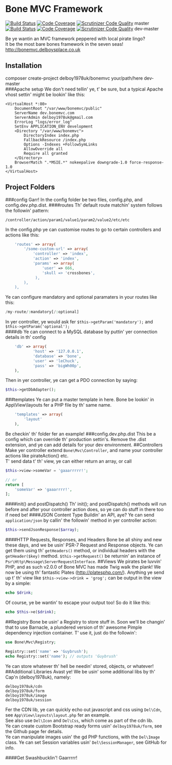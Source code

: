 Bone MVC Framework
==================
[![Build Status](https://travis-ci.org/delboy1978uk/bonemvc.png?branch=master)](https://travis-ci.org/delboy1978uk/bonemvc) [![Code Coverage](https://scrutinizer-ci.com/g/delboy1978uk/bonemvc/badges/coverage.png?b=master)](https://scrutinizer-ci.com/g/delboy1978uk/bonemvc/?branch=master) [![Scrutinizer Code Quality](https://scrutinizer-ci.com/g/delboy1978uk/bonemvc/badges/quality-score.png?b=master)](https://scrutinizer-ci.com/g/delboy1978uk/bonemvc/?branch=master) master<br />
[![Build Status](https://travis-ci.org/delboy1978uk/bonemvc.png?branch=dev-master)](https://travis-ci.org/delboy1978uk/bonemvc) [![Code Coverage](https://scrutinizer-ci.com/g/delboy1978uk/bonemvc/badges/coverage.png?b=dev-master)](https://scrutinizer-ci.com/g/delboy1978uk/bonemvc/?branch=dev-master) [![Scrutinizer Code Quality](https://scrutinizer-ci.com/g/delboy1978uk/bonemvc/badges/quality-score.png?b=dev-master)](https://scrutinizer-ci.com/g/delboy1978uk/bonemvc/?branch=dev-master) dev-master

Be ye wantin an MVC framework peppered with local pirate lingo?<br />
It be the most bare bones framework in the seven seas!<br />
http://bonemvc.delboysplace.co.uk

Installation
------------
composer create-project delboy1978uk/bonemvc your/path/here dev-master<br />
###Apache setup
We don't need tellin' ye, t' be sure, but a typical Apache vhost settin' might be lookin' like this:
```apacheconfig
<VirtualHost *:80>
    DocumentRoot "/var/www/bonemvc/public"
    ServerName dev.bonemvc.com
    ServerAdmin delboy1978uk@gmail.com
    ErrorLog "logs/error_log"
    SetEnv APPLICATION_ENV development
    <Directory "/var/www/bonemvc">
        DirectoryIndex index.php
        FallbackResource /index.php
        Options -Indexes +FollowSymLinks
        AllowOverride all
        Require all granted
    </Directory>
    BrowserMatch ".*MSIE.*" nokeepalive downgrade-1.0 force-response-1.0
</VirtualHost>
```
Project Folders
---------
###config
Garr! In the config folder be two files, config.php, and config.dev.php.dist.
####routes
Th' default route matchin' system follows the followin' pattern:
```
/controller/action/param1/value1/param2/value2/etc/etc
```
In the config.php ye can customise routes to go to certain controllers and actions like this:
```php
    'routes' => array(
        '/some-custom-url' => array(
            'controller' => 'index',
            'action' => 'index',
            'params' => array(
                'user' => 666,
                'skull => 'crossbones',
             ),
        ),
    ),
```
Ye can configure mandatory and optional paramaters in your routes like this:
```php
/my-route/:mandatory[/:optional]
```
In yer controller, ye would ask fer ```$this->getParam('mandatory');``` and ```$this->getParam('optional');```<br />
####db
Ye can connect to a MySQL database by puttin' yer connection details in th' config<br />
```php
    'db' => array(
            'host' => '127.0.0.1',
            'database' => 'bone',
            'user' => 'leChuck',
            'pass' => 'bigWh00p',
    ),
```
Then in yer controller, ye can get a PDO connection by saying:
```php
$this->getDbAdapter();
```
###templates
Ye can put a master template in here. Bone be lookin' in App\View\layouts fer a PHP file by th' same name.
```php
    'templates' => array(
        'layout'
    ),
```
Be checkin' th' folder fer an example!
###config.dev.php.dist
This be a config which can override th' production settin's. Remove the .dist extension, and ye can add details for your dev environment. 
##Controllers
Make yer controller extend ```Bone\Mvc\Controller```, and name your controller actions like pirateAction() etc.<br />
T' send data t' th' view, ye can either return an array, or call 
```php
$this->view->someVar = 'gaaarrrrr!';

// or
return [
    'someVar' => 'gaaarrrr!',    
];
```
####init() and postDispatch()
Th' init(); and postDispatch() methods will run before and after your controller action does, so ye can do stuff in 
there too if need be!
####JSON Content Type
Buildin' an API, aye? Ye can send ```application/json``` by callin' the followin' method in yer controller action:
```php
$this->sendJsonResponse($array);
```
####HTTP Requests, Responses, and Headers
Bone be all shiny and new these days, and we be usin' PSR-7 Request and Response objects. Ye can get them using th' 
```getHeaders()``` method, or individual headers with the ```getHeader($key)``` method. ```$this->getRequest()``` be 
returnin' an instance of ```Psr\Http\Message\ServerRequestInterface```.
##Views
We pirates be luvvin' PHP, and as such v2.0.0 of Bone MVC has made Twig walk the plank! We now be using th' fantastic 
Plates (http://platesphp.com/). Anything ye send up t' th' view like ```$this->view->drink = 'grog';``` can be output
in the view by a simple:
```php
echo $drink;
```
Of course, ye be wantin' to escape your output too! So do it like this:
```php
echo $this->e($drink);
```
##Registry
Bone be usin' a Registry to store stuff in. Soon we'll be changin' that to use Barnacle, a plundered version of th' 
awesome Pimple dependency injection container. T' use it, just do the followin':
```php
use Bone\Mvc\Registry;

Registry::set('name' => 'Guybrush');
echo Registry::set('name'); // outputs 'Guybrush'
```
Ye can store whatever th' hell be needin' stored, objects, or whatever!
##Additional Libraries
Avast ye! We be usin' some additional libs by th' Cap'n (delboy1978uk), namely:
```
delboy1978uk/cdn
delboy1978uk/form
delboy1978uk/image
delboy1978uk/session
```
Fer the CDN lib, ye can quickly echo out javascript and css using ```Del\Cdn```, see ```App\View\layouts\layout.php``` fer an example.<br />
See also use ```Del\Icon``` and ```Del\Css```, which come as part of the cdn lib.<br />
Ye can create custom Bootstrap ready forms usin' ```delboy1978uk/form```, see the Github page fer details.<br />
Ye can manipulate images usin' the gd PHP functions, with the ```Del\Image``` class.
Ye can set Session variables usin' ```Del\SessionManager```, see GitHub for info.

####Get Swashbucklin'! Gaarrrrr!
